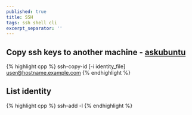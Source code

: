 ```yaml
---
published: true
title: SSH
tags: ssh shell cli
excerpt_separator: ''
---
```

## Copy ssh keys to another machine - [askubuntu](https://askubuntu.com/questions/4830/easiest-way-to-copy-ssh-keys-to-another-machine/4833#4833)

{% highlight cpp %}
ssh-copy-id [-i identity_file] user@hostname.example.com
{% endhighlight %}

## List identity

{% highlight cpp %}
ssh-add -l
{% endhighlight %}
